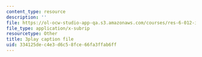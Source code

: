 ```yaml
---
content_type: resource
description: ''
file: https://ol-ocw-studio-app-qa.s3.amazonaws.com/courses/res-6-012-introduction-to-probability-spring-2018/334125dec4e3d6c58fce66fa3ffab6ff_poeHeiiiLKI.srt
file_type: application/x-subrip
resourcetype: Other
title: 3play caption file
uid: 334125de-c4e3-d6c5-8fce-66fa3ffab6ff
---
```

